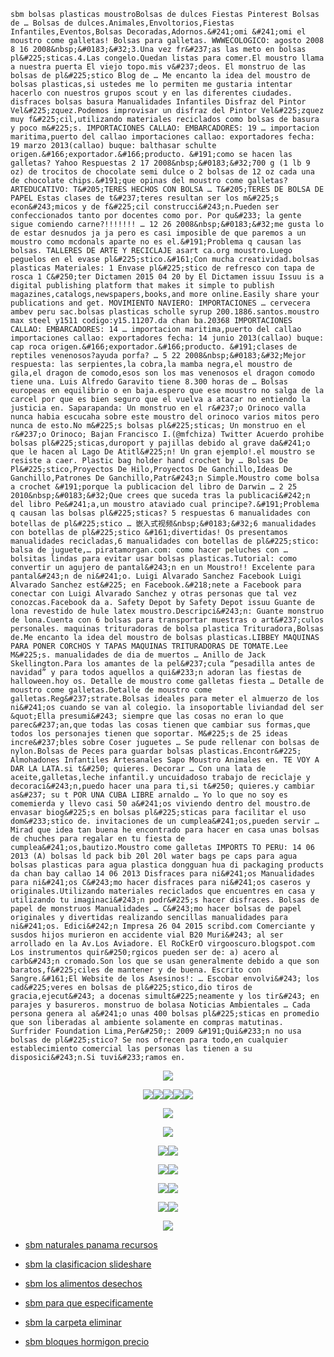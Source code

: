 
```
sbm bolsas plasticas moustroBolsas de dulces Fiestas Pinterest Bolsas de … Bolsas de dulces.Animales,Envoltorios,Fiestas Infantiles,Eventos,Bolsas Decoradas,Adornos.&#241;omi &#241;omi el moustro come galletas! Bolsas para galletas. WWWECOLOGICO: agosto 2008 8 16 2008&nbsp;&#0183;&#32;3.Una vez fr&#237;as las meto en bolsas pl&#225;sticas.4.Las congelo.Quedan listas para comer.El moustro llama a nuestra puerta El viejo topo.mis v&#237;deos. El monstruo de las bolsas de pl&#225;stico Blog de … Me encanto la idea del moustro de bolsas plasticas,si ustedes me lo permiten me gustaria intentar hacerlo con nuestros grupos scout y en las diferentes ciudades. disfraces bolsas basura Manualidades Infantiles Disfraz del Pintor Vel&#225;zquez.Podemos improvisar un disfraz del Pintor Vel&#225;zquez muy f&#225;cil,utilizando materiales reciclados como bolsas de basura y poco m&#225;s. IMPORTACIONES CALLAO: EMBARCADORES: 19 … importacion maritima,puerto del callao importaciones callao: exportadores fecha: 19 marzo 2013(callao) buque: balthasar schulte origen.&#166;exportador.&#166;producto. &#191;como se hacen las galletas? Yahoo Respuestas 2 17 2008&nbsp;&#0183;&#32;700 g (1 lb 9 oz) de trocitos de chocolate semi dulce o 2 bolsas de 12 oz cada una de chocolate chips.&#191;que opinas del moustro come galletas? ARTEDUCATIVO: T&#205;TERES HECHOS CON BOLSA … T&#205;TERES DE BOLSA DE PAPEL Estas clases de t&#237;teres resultan ser los m&#225;s econ&#243;micos y de f&#225;cil construcci&#243;n.Pueden ser confeccionados tanto por docentes como por. Por qu&#233; la gente sigue comiendo carne?!!!!!!! … 12 26 2008&nbsp;&#0183;&#32;me gusta lo de estar desnudos ja ja pero es casi imposible de que paremos a un moustro como mcdonals aparte no es el.&#191;Problema q causan las bolsas. TALLERES DE ARTE Y RECICLAJE asart ca.org moustro.Luego peguelos en el evase pl&#225;stico.&#161;Con mucha creatividad.bolsas plasticas Materiales: 1 Envase pl&#225;stico de refresco con tapa de rosca 1 C&#250;ter Dictamen 2015 04 20 by El Dictamen issuu Issuu is a digital publishing platform that makes it simple to publish magazines,catalogs,newspapers,books,and more online.Easily share your publications and get. MOVIMIENTO NAVIERO: IMPORTACIONES … cervecera ambev peru sac.bolsas plasticas scholle syrup 200.1886.santos.moustro max steel y1511 codigo:y15.11207.da chan ba.20368 IMPORTACIONES CALLAO: EMBARCADORES: 14 … importacion maritima,puerto del callao importaciones callao: exportadores fecha: 14 junio 2013(callao) buque: cap roca origen.&#166;exportador.&#166;producto. &#191;clases de reptiles venenosos?ayuda porfa? … 5 22 2008&nbsp;&#0183;&#32;Mejor respuesta: las serpientes,la cobra,la mamba negra,el moustro de gila,el dragon de comodo,esos son los mas venenosos el dragon comodo tiene una. Luis Alfredo Garavito tiene 8.300 horas de … Bolsas europeas en equilibrio o en baja.espero que ese moustro no salga de la carcel por que es bien seguro que el vuelva a atacar no entiendo la justicia en. Saparapanda: Un monstruo en el r&#237;o Orinoco valla nunca habia escucaha sobre este moustro del orinoco varios mitos pero nunca de esto.No m&#225;s bolsas pl&#225;sticas; Un monstruo en el r&#237;o Orinoco; Bajan Francisco I.(@mfchiza) Twitter Acuerdo prohibe bolsas pl&#225;sticas,duroport y pajillas debido al grave da&#241;o que le hacen al Lago De Atitl&#225;n! Un gran ejemplo!.el moustro se resiste a caer. Plastic bag holder hand crochet by … Bolsas De Pl&#225;stico,Proyectos De Hilo,Proyectos De Ganchillo,Ideas De Ganchillo,Patrones De Ganchillo,Patr&#243;n Simple.Moustro come bolsa a crochet &#191;porque la publicacion del libro de Darwin … 2 25 2010&nbsp;&#0183;&#32;Que crees que suceda tras la publicaci&#242;n del libro Pe&#241;a,un moustro ataviado cual principe?.&#191;Problema q causan las bolsas pl&#225;sticas? 5 respuestas 6 manualidades con botellas de pl&#225;stico … 嵌入式视频&nbsp;&#0183;&#32;6 manualidades con botellas de pl&#225;stico &#161;divertidas! Os presentamos manualidades recicladas,6 manualidades con botellas de pl&#225;stico: balsa de juguete,… piratamorgan.com: como hacer peluches con … bolsitas lindas para evitar usar bolsas plasticas.Tutorial: como convertir un agujero de pantal&#243;n en un Moustro!! Excelente para pantal&#243;n de ni&#241;o. Luigi Alvarado Sanchez Facebook Luigi Alvarado Sanchez est&#225; en Facebook.&#218;nete a Facebook para conectar con Luigi Alvarado Sanchez y otras personas que tal vez conozcas.Facebook da a. Safety Depot by Safety Depot issuu Guante de lona revestido de hule latex moustro.Descripci&#243;n: Guante monstruo de lona.Cuenta con 6 bolsas para transportar muestras o art&#237;culos personales. maquinas trituradoras de bolsa plastica Trituradora,Bolsas de.Me encanto la idea del moustro de bolsas plasticas.LIBBEY MAQUINAS PARA PONER CORCHOS Y TAPAS MAQUINAS TRITURADORAS DE TOMATE.Lee M&#225;s. manualidades de dia de muertos … Anillo de Jack Skellington.Para los amantes de la pel&#237;cula “pesadilla antes de navidad” y para todos aquellos a qui&#233;n adoran las fiestas de halloween.hoy os. Detalle de moustro come galletas fiesta … Detalle de moustro come galletas.Detalle de moustro come galletas.Reg&#237;strate.Bolsas ideales para meter el almuerzo de los ni&#241;os cuando se van al colegio. la insoportable liviandad del ser &quot;Ella presumi&#243; siempre que las cosas no eran lo que parec&#237;an,que todas las cosas tienen que cambiar sus formas,que todos los personajes tienen que soportar. M&#225;s de 25 ideas incre&#237;bles sobre Coser juguetes … Se pude rellenar con bolsas de nylon.Bolsas de Peces para guardar bolsas plasticas.Encontr&#225; Almohadones Infantiles Artesanales Sapo Moustro Animales en. TE VOY A DAR LA LATA.si t&#250; quieres. Decorar … Con una lata de aceite,galletas,leche infantil.y uncuidadoso trabajo de reciclaje y decoraci&#243;n,puedo hacer una para ti,si t&#250; quieres.y cambiar as&#237; su t POR UNA CUBA LIBRE arnaldo … Yo lo que no soy es comemierda y llevo casi 50 a&#241;os viviendo dentro del moustro.de envasar biog&#225;s en bolsas pl&#225;sticas para facilitar el uso dom&#233;stico de. invitaciones de un cumplea&#241;os,pueden servir … Mirad que idea tan buena he encontrado para hacer en casa unas bolsas de chuches para regalar en tu fiesta de cumplea&#241;os,bautizo.Moustro come galletas IMPORTS TO PERU: 14 06 2013 (A) bolsas ld pack bib 20l 20l water bags pe caps para agua bolsas plasticas para agua plastica dongguan hua di packaging products da chan bay callao 14 06 2013 Disfraces para ni&#241;os Manualidades para ni&#241;os C&#243;mo hacer disfraces para ni&#241;os caseros y originales.Utilizando materiales reciclados que encuentres en casa y utilizando tu imaginaci&#243;n podr&#225;s hacer disfraces. Bolsas de papel de monstruos Manualidades … C&#243;mo hacer bolsas de papel originales y divertidas realizando sencillas manualidades para ni&#241;os. Edici&#242;n Impresa 26 04 2015 scribd.com Comerciante y susdos hijos murieron en accidente vial B20 Muri&#243; al ser arrollado en la Av.Los Aviadore. El RoCkErO virgooscuro.blogspot.com Los instrumentos quir&#250;rgicos pueden ser de: a) acero al carb&#243;n cromado.Son los que se usan generalmente debido a que son baratos,f&#225;ciles de mantener y de buena. Escrito con Sangre.&#161;El Website de los Asesinos!: … Escobar envolvi&#243; los cad&#225;veres en bolsas de pl&#225;stico,dio tiros de gracia,ejecut&#243; a docenas simult&#225;neamente y los tir&#243; en parajes y basureros. monstruo de bolasa Noticias Ambientales … Cada persona genera al a&#241;o unas 400 bolsas pl&#225;sticas en promedio que son liberadas al ambiente solamente en compras matutinas. Surfrider Foundation Lima,Per&#250;: 2009 &#191;Qui&#233;n no usa bolsas de pl&#225;stico? Se nos ofrecen para todo,en cualquier establecimiento comercial las personas las tienen a su disposici&#243;n.Si tuvi&#233;ramos en. 
```

<div align="center">

<a href="https://es-crusher.shibang-china.com/github&k=sbm+bolsas+plasticas+moustro"><img src="https://static.shibang-china.com/es/crusher/logo.jpg"></a>

<a href="https://es-crusher.shibang-china.com/github&k=sbm+bolsas+plasticas+moustro"><img src="https://static.shibang-china.com/es/crusher/index.jpg"></a><a href="https://es-crusher.shibang-china.com/material.htmlgithub&k=sbm+bolsas+plasticas+moustro"><img src="https://static.shibang-china.com/es/crusher/material.jpg"></a><a href="https://es-crusher.shibang-china.com/application.htmlgithub&k=sbm+bolsas+plasticas+moustro"><img src="https://static.shibang-china.com/es/crusher/application.jpg"></a><a href="https://es-crusher.shibang-china.com/aboutus.htmlgithub&k=sbm+bolsas+plasticas+moustro"><img src="https://static.shibang-china.com/es/crusher/aboutus.jpg"></a><a href="https://es-crusher.shibang-china.com/contact.htmlgithub&k=sbm+bolsas+plasticas+moustro"><img src="https://static.shibang-china.com/es/crusher/contact.jpg"></a>

<a href="https://es-crusher.shibang-china.com/github&k=sbm+bolsas+plasticas+moustro"><img src="https://static.shibang-china.com/es/crusher/banner.jpg"></a>

<a href="https://swt.shibang-china.com/github&k=sbm+bolsas+plasticas+moustro"><img src="https://static.shibang-china.com/es/crusher/text.jpg"></a>

<a href="https://swt.shibang-china.com/github&k=sbm+bolsas+plasticas+moustro"><img src="https://static.shibang-china.com/es/crusher/chat.jpg"></a><a href="https://es-crusher.shibang-china.com/contact.htmlgithub&k=sbm+bolsas+plasticas+moustro"><img src="https://static.shibang-china.com/es/crusher/message.jpg"></a>

<a href="https://es-crusher.shibang-china.com/products/pe.htmlgithub&k=sbm+bolsas+plasticas+moustro"><img src="https://static.shibang-china.com/es/crusher/pe.jpg"></a><a href="https://es-crusher.shibang-china.com/products/pf.htmlgithub&k=sbm+bolsas+plasticas+moustro"><img src="https://static.shibang-china.com/es/crusher/pf.jpg"></a>

<a href="https://es-crusher.shibang-china.com/products/hpt.htmlgithub&k=sbm+bolsas+plasticas+moustro"><img src="https://static.shibang-china.com/es/crusher/hpt.jpg"></a><a href="https://es-crusher.shibang-china.com/products/vsi.htmlgithub&k=sbm+bolsas+plasticas+moustro"><img src="https://static.shibang-china.com/es/crusher/vsi.jpg"></a>

<a href="https://es-crusher.shibang-china.com/products/klv.htmlgithub&k=sbm+bolsas+plasticas+moustro"><img src="https://static.shibang-china.com/es/crusher/klv.jpg"></a><a href="https://es-crusher.shibang-china.com/products/portable.htmlgithub&k=sbm+bolsas+plasticas+moustro"><img src="https://static.shibang-china.com/es/crusher/portable.jpg"></a>

<a href="https://swt.shibang-china.com/github&k=sbm+bolsas+plasticas+moustro"><img src="https://static.shibang-china.com/es/crusher/case.jpg"></a>

</div>


* [sbm naturales panama recursos](sbm%20naturales%20panama%20recursos.md)

* [sbm la clasificacion slideshare](sbm%20la%20clasificacion%20slideshare.md)

* [sbm los alimentos desechos](sbm%20los%20alimentos%20desechos.md)

* [sbm para que especificamente](sbm%20para%20que%20especificamente.md)

* [sbm la carpeta eliminar](sbm%20la%20carpeta%20eliminar.md)

* [sbm bloques hormigon precio](sbm%20bloques%20hormigon%20precio.md)